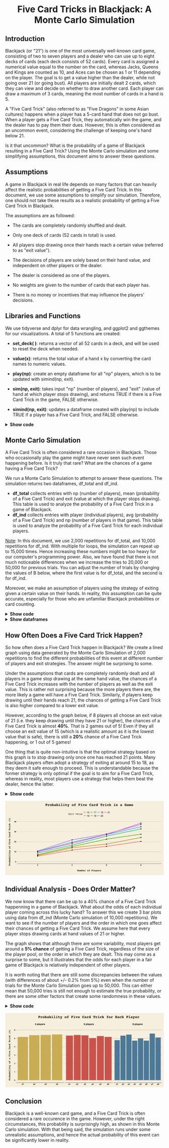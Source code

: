 <h1><center>Five Card Tricks in Blackjack: A Monte Carlo Simulation</center></h1>

## Introduction

Blackjack (or "21") is one of the most universally well-known card game, consisting of two to seven players and a dealer who can use up to eight decks of cards (each deck consists of 52 cards). Every card is assigned a numerical value equal to the number on the card, whereas Jacks, Queens and Kings are counted as 10, and Aces can be chosen as 1 or 11 depending on the player. The goal is to get a value higher than the dealer, while not going over 21 (or going bust). All players are initially dealt 2 cards, which they can view and decide on whether to draw another card. Each player can draw a maximum of 3 cards, meaning the most number of cards in a hand is 5.

A "Five Card Trick" (also referred to as "Five Dragons" in some Asian cultures) happens when a player has a 5-card hand that does not go bust. When a player gets a Five Card Trick, they automatically win the game, and the dealer has to pay them their dues. However, this is often considered as an uncommon event, considering the challenge of keeping one's hand below 21.

Is it that uncommon? What is the probability of a game of Blackjack resulting in a Five Card Trick? Using the Monte Carlo simulation and some simplifying assumptions, this document aims to answer these questions.

## Assumptions

A game in Blackjack in real life depends on many factors that can heavily affect the realistic probabilities of getting a Five Card Trick. In this document, we use some assumptions to simplify our simulation. Therefore, one should not take these results as a realistic probability of getting a Five Card Trick in Blackjack.

The assumptions are as followed:
- The cards are completely randomly shuffled and dealt.

- Only one deck of cards (52 cards in total) is used.

- All players stop drawing once their hands reach a certain value (referred to as "exit value").

- The decisions of players are solely based on their hand value, and independent on other players or the dealer.

- The dealer is considered as one of the players.

- No weights are given to the number of cards that each player has.

- There is no money or incentives that may influence the players' decisions.



## Libraries and Functions

We use tidyverse and dplyr for data wrangling, and ggplot2 and ggthemes for our visualizations. A total of 5 functions are created: 
- **set_deck( )**: returns a vector of all 52 cards in a deck, and will be used to reset the deck when needed. 

- **value(x)**: returns the total value of a hand x by converting the card names to numeric values. 

- **play(np)**: create an empty dataframe for all "np" players, which is to be updated with simind(np, exit).

- **sim(np, exit)**: takes input "np" (number of players), and "exit" (value of hand at which player stops drawing), and returns TRUE if there is a Five Card Trick in the game, FALSE otherwise.

- **simind(np, exit)**: updates a dataframe created with play(np) to include TRUE if a player has a Five Card Trick, and FALSE otherwise.

<details>

<strong><summary>Show code</summary></strong>

```R
library(tidyverse)
library(dplyr)
library(ggplot2)
library(ggthemes)
```



```R
numbers <- 
c("Ace", "Deuce", "Three", "Four", "Five", "Six", "Seven", "Eight", "Nine", "Ten", "Jack", "Queen", "King")
suits <- c("Spades", "Clubs", "Diamonds", "Hearts")
#Set plot width
options(repr.plot.width = 15)
```


```R
#Create deck
set_deck <- function(){    
    deck <- expand.grid(number = numbers, suit = suits)
    deck <- paste(deck$number, deck$suit)
    return(deck)
}
```


```R
#Calculate hand value
value <- function(x){
    for(i in 1:length(x)){
        if (x[i]%in%paste("Ace", suits)){
          x[i] <- 1
        } else if (x[i]%in%paste("Deuce", suits)){
          x[i] <- 2
        } else if (x[i]%in%paste("Three", suits)){
          x[i] <- 3
        } else if (x[i]%in%paste("Four", suits)){
          x[i] <- 4
        } else if (x[i]%in%paste("Five", suits)){
          x[i] <- 5
        } else if (x[i]%in%paste("Six", suits)){
          x[i] <- 6
        } else if (x[i]%in%paste("Seven", suits)){
          x[i] <- 7
        } else if (x[i]%in%paste("Eight", suits)){
          x[i] <- 8
        } else if (x[i]%in%paste("Nine", suits)){
          x[i] <- 9
        } else if (is.na(x[i])){
          x[i] <- 0
        } else {
          x[i] <- 10
        }
    }
    x <- as.integer(x)
    return(sum(x))
}
```


```R
play <- function(np){
    players <- data.frame(matrix(ncol = np))
    colnames(players) <- c(paste("p", 1:np, sep = ""))
    players <- players[-1,]
    return(players)
}
```


```R
#Simulation function
sim <- function(np, exit){
    deck <- set_deck()
    hands <- data.frame(matrix(ncol = np))
    bj <- vector(len = np)
    #First round
    for (i in 1:np){
        p <- sample(deck, 2)
        deck <- deck[which(!deck%in%p)]
        hands[c(1:length(p)), i] <- p
        bj[i] <- ifelse(
            value(p) == 11 & 
            any(p%in%paste("Ace", suits)),
            21, 0
        )
    }
    #Other rounds
    for(n in 3:5){
        for(i in 1:np){
            d <- ifelse(
                value(hands[,i]) <= exit & 
                bj[i] != 21, 
                sample(deck, 1), NA
            )
            deck <- deck[which(!deck%in%d)]
            hands[n, i] <- d
        }
    }
    #total_value table
    total_value <- sapply(hands, value)
    
    #check
    five_dragons <- any(total_value <= 21 & !apply(hands, 2, function(x) any(is.na(x))))
    return(five_dragons)
}
```


```R
simind <- function(np, exit){
    deck <- set_deck()
    hands <- data.frame(matrix(ncol = np))
    names(hands) <- c(paste("p", 1:np, sep = ""))
    bj <- vector(len = np)
    #First round
    for (i in 1:np){
        p <- sample(deck, 2)
        deck <- deck[which(!deck%in%p)]
        hands[c(1:length(p)), i] <- p
        bj[i] <- ifelse(
            value(p) == 11 & 
            any(p%in%paste("Ace", suits)),
            21, 0
        )
    }
    #Other rounds
    for(n in 3:5){
        for(i in 1:np){
            d <- ifelse(
                value(hands[,i]) <= exit & 
                bj[i] != 21, 
                sample(deck, 1), NA
            )
            deck <- deck[which(!deck%in%d)]
            hands[n, i] <- d
        }
    }
    #total_value table
    total_value <- sapply(hands, value)

    #check
    five_dragons <- total_value <= 21 & !apply(is.na(hands), 2, any)
    players[nrow(players) + 1, ] <- five_dragons
    return(players)
}
```
</details>


## Monte Carlo Simulation

A Five Card Trick is often considered a rare occasion in Blackjack. Those who occasionally play the game might have never seen such event happening before. Is it truly that rare? What are the chances of a game having a Five Card Trick?

We run a Monte Carlo Simulation to attempt to answer these questions. The simulation returns two dataframes, df_total and df_ind. 
- **df_total** collects entries with np (number of players), mean (probability of a Five Card Trick) and exit (value at which the player stops drawing). This table is used to analyze the probability of a Five Card Trick in a game of Blackjack.
- **df_ind** collects entries with player (individual players), avg (probability of a Five Card Trick) and np (number of players in that game). This table is used to analyze the probability of a Five Card Trick for each individual players.

<u>Note</u>: In this document, we use 2,000 repetitions for df_total, and 10,000 repetitions for df_ind. With multiple for loops, the simulation can repeat up to 15,000 times. Hence increasing these numbers might be too heavy for our computer's programming power. Also, we have found that there is not much noticeable differences when we increase the tries to 20,000 or 50,000 for previous trials. You can adjust the number of trials by changing the values of B below, where the first value is for df_total, and the second is for df_ind.

Moreover, we make an assumption of players using the strategy of exiting given a certain value on their hands. In reality, this assumption can be quite accurate, especially for those who are unfamiliar Blackjack probabilities or card counting.

<details>

<strong><summary>Show code</summary></strong>

```R
np <- c(2,4,6,8)
exit <- 15:21
B <- c(2000, 10000)
```


```R
df_total <- data.frame(
  np = character(),
  mean = numeric(),
  exit_value = numeric(),
  stringsAsFactors = FALSE
)

df_ind <- data.frame(
    player = character(),
    avg = numeric(),
    np = character(),
    stringsAsFactors = FALSE
)
```


```R
#Monte Carlo Simulation
for (i in exit){
    for(j in np){
        if (i == 21 & j != 2){
            total <- c()
            players <- play(j)
            for (b in 1:B[2]){
                if (b <= B[1]){
                    t <- sim(j, i)
                    total <- c(total, t)
                    players <- simind(j, i)
                }
                else {
                    players <- simind(j, i)
                }
                
            }
            avg_total <- mean(total) * 100
            df_total[nrow(df_total)+1,] <- c(j, avg_total, i)
            avg_ind <- colMeans(players) * 100
            for (n in names(avg_ind)){
                df_ind[nrow(df_ind)+1,] <- c(n, avg_ind[n], paste(j, "players"))
            }
        }
        else {
            total <- c()
            for (b in 1:B[1]){
                t <- sim(j, i)
                total <- c(total, t)
            }
            avg_total <- mean(total) * 100
            df_total[nrow(df_total)+1,] <- c(j, avg_total, i)
        }
    }
}
```
</details>

<details>

<strong><summary>Show dataframes</summary></strong>

```R
df_total
```


<table class="dataframe">
<caption>A data.frame: 28 × 3</caption>
<thead>
	<tr><th></th><th scope=col>np</th><th scope=col>mean</th><th scope=col>exit_value</th></tr>
	<tr><th></th><th scope=col>&lt;chr&gt;</th><th scope=col>&lt;dbl&gt;</th><th scope=col>&lt;dbl&gt;</th></tr>
</thead>
<tbody>
	<tr><th scope=row>1</th><td>2</td><td> 5.50</td><td>15</td></tr>
	<tr><th scope=row>2</th><td>4</td><td>11.60</td><td>15</td></tr>
	<tr><th scope=row>3</th><td>6</td><td>15.30</td><td>15</td></tr>
	<tr><th scope=row>4</th><td>8</td><td>20.25</td><td>15</td></tr>
	<tr><th scope=row>5</th><td>2</td><td> 6.25</td><td>16</td></tr>
	<tr><th scope=row>6</th><td>4</td><td>13.85</td><td>16</td></tr>
	<tr><th scope=row>7</th><td>6</td><td>17.55</td><td>16</td></tr>
	<tr><th scope=row>8</th><td>8</td><td>24.15</td><td>16</td></tr>
	<tr><th scope=row>9</th><td>2</td><td> 6.95</td><td>17</td></tr>
	<tr><th scope=row>10</th><td>4</td><td>15.00</td><td>17</td></tr>
	<tr><th scope=row>11</th><td>6</td><td>22.50</td><td>17</td></tr>
	<tr><th scope=row>12</th><td>8</td><td>27.45</td><td>17</td></tr>
	<tr><th scope=row>13</th><td>2</td><td> 8.65</td><td>18</td></tr>
	<tr><th scope=row>14</th><td>4</td><td>16.55</td><td>18</td></tr>
	<tr><th scope=row>15</th><td>6</td><td>25.50</td><td>18</td></tr>
	<tr><th scope=row>16</th><td>8</td><td>32.75</td><td>18</td></tr>
	<tr><th scope=row>17</th><td>2</td><td>10.20</td><td>19</td></tr>
	<tr><th scope=row>18</th><td>4</td><td>19.45</td><td>19</td></tr>
	<tr><th scope=row>19</th><td>6</td><td>27.05</td><td>19</td></tr>
	<tr><th scope=row>20</th><td>8</td><td>34.95</td><td>19</td></tr>
	<tr><th scope=row>21</th><td>2</td><td>10.60</td><td>20</td></tr>
	<tr><th scope=row>22</th><td>4</td><td>21.80</td><td>20</td></tr>
	<tr><th scope=row>23</th><td>6</td><td>27.65</td><td>20</td></tr>
	<tr><th scope=row>24</th><td>8</td><td>37.20</td><td>20</td></tr>
	<tr><th scope=row>25</th><td>2</td><td>10.00</td><td>21</td></tr>
	<tr><th scope=row>26</th><td>4</td><td>18.30</td><td>21</td></tr>
	<tr><th scope=row>27</th><td>6</td><td>27.05</td><td>21</td></tr>
	<tr><th scope=row>28</th><td>8</td><td>38.50</td><td>21</td></tr>
</tbody>
</table>




```R
df_ind
```


<table class="dataframe">
<caption>A data.frame: 18 × 3</caption>
<thead>
	<tr><th></th><th scope=col>player</th><th scope=col>avg</th><th scope=col>np</th></tr>
	<tr><th></th><th scope=col>&lt;chr&gt;</th><th scope=col>&lt;chr&gt;</th><th scope=col>&lt;chr&gt;</th></tr>
</thead>
<tbody>
	<tr><th scope=row>1</th><td>p1</td><td>5.16</td><td>4 players</td></tr>
	<tr><th scope=row>2</th><td>p2</td><td>5.37</td><td>4 players</td></tr>
	<tr><th scope=row>3</th><td>p3</td><td>5.4 </td><td>4 players</td></tr>
	<tr><th scope=row>4</th><td>p4</td><td>5.45</td><td>4 players</td></tr>
	<tr><th scope=row>5</th><td>p1</td><td>5.33</td><td>6 players</td></tr>
	<tr><th scope=row>6</th><td>p2</td><td>5.4 </td><td>6 players</td></tr>
	<tr><th scope=row>7</th><td>p3</td><td>5.35</td><td>6 players</td></tr>
	<tr><th scope=row>8</th><td>p4</td><td>5.03</td><td>6 players</td></tr>
	<tr><th scope=row>9</th><td>p5</td><td>5.26</td><td>6 players</td></tr>
	<tr><th scope=row>10</th><td>p6</td><td>5.17</td><td>6 players</td></tr>
	<tr><th scope=row>11</th><td>p1</td><td>4.78</td><td>8 players</td></tr>
	<tr><th scope=row>12</th><td>p2</td><td>5.32</td><td>8 players</td></tr>
	<tr><th scope=row>13</th><td>p3</td><td>5.44</td><td>8 players</td></tr>
	<tr><th scope=row>14</th><td>p4</td><td>4.71</td><td>8 players</td></tr>
	<tr><th scope=row>15</th><td>p5</td><td>4.99</td><td>8 players</td></tr>
	<tr><th scope=row>16</th><td>p6</td><td>4.72</td><td>8 players</td></tr>
	<tr><th scope=row>17</th><td>p7</td><td>5.56</td><td>8 players</td></tr>
	<tr><th scope=row>18</th><td>p8</td><td>5.09</td><td>8 players</td></tr>
</tbody>
</table>

</details>

## How Often Does a Five Card Trick Happen?

So how often does a Five Card Trick happen in Blackjack? We create a lined graph using data generated by the Monte Carlo Simulation of 2,000 repetitions to find the different probabilities of this event at different number of players and exit strategies. The answer might be surprising to some.

Under the assumptions that cards are completely randomly dealt and all players in a game stop drawing at the same hand value, the chances of a Five Card Trick increases with the number of players as well as the exit value. This is rather not surprising because the more players there are, the more likely a game will have a Five Card Trick. Similarly, if players keep drawing until their hands reach 21, the chances of getting a Five Card Trick is also higher compared to a lower exit value.

However, according to the graph below, if 8 players all choose an exit value of 21 (i.e. they keep drawing until they have 21 or higher), the chances of a Five Card Trick is almost **40%**. That is 2 games out of 5! Even if they all choose an exit value of 15 (which is a realistic amount as it is the lowest value that is safe), there is still a **20%** chance of a Five Card Trick happening, or 1 out of 5 games!

One thing that is quite non-intuitive is that the optimal strategy based on this graph is to stop drawing only once one has reached 21 points. Many Blackjack players often adopt a strategy of exiting at around 15 to 18, as they deem it safe enough to proceed. This is understandable because the former strategy is only optimal if the goal is to aim for a Five Card Trick, whereas in reality, most players use a strategy that helps them beat the dealer, hence the latter.


<details>

<strong><summary>Show code</summary></strong>

```R
df_total %>% ggplot(aes(x = np, y = mean, group = factor(exit_value))) + 
geom_line(aes(color = factor(exit_value)), linewidth = 1.5) + 
geom_point(size = 2.5) +
ggtitle("Probability of Five Card Trick in a Game") +
xlab("Number of Players") + ylab("Probability of Five Card Trick (%)") +
labs(color='Exit Value')  +
scale_y_continuous(limit = c(0, 40), breaks = seq(0, 40, 10)) +
theme_wsj() +
theme(plot.title = element_text(size = 25, margin = margin(b = 25, t = 5),
                               hjust = 0.5),
      legend.text = element_text(size = 16),
      legend.title = element_text(size = 16),
      axis.text = element_text(size = 12),
      axis.title.y = element_text(size = 16, face = "bold", 
                                  margin = margin(r = 25, l = 10)),
      axis.title.x = element_text(size = 16, face = "bold", 
                                  margin = margin(t = 25, b = 10))
     )
```
</details>

    
![png](output_23_0.png)
    


## Individual Analysis - Does Order Matter?

We now know that there can be up to a 40% chance of a Five Card Trick happenning in a game of Blackjack. What about the odds of each individual player coming across this lucky hand? To answer this we create 3 bar plots using data from df_ind (Monte Carlo simulation of 10,000 repetitions). We want to see if the number of players and the order in which one goes affect their chances of getting a Five Card Trick. We assume here that every player stops drawing cards at hand values of 21 or higher.

The graph shows that although there are some variability, most players get around a **5% chance** of getting a Five Card Trick, regardless of the size of the player pool, or the order in which they are dealt. This may come as a surprise to some, but it illustrates that the odds for each player in a fair game of Blackjack is relatively independent of other players.

It is worth noting that there are still some discrepancies between the values (with differences of about +/- 0.2% from 5%) even when the number of trials for the Monte Carlo Simulation goes up to 50,000. This can either mean that 50,000 tries is still not enough to estimate the true probability, or there are some other factors that create some randomness in these values.


<details>

<strong><summary>Show code</summary></strong>

```R
df_ind %>% mutate(avg = as.numeric(avg)) %>% group_by(np) %>% 
ggplot(aes(x = factor(player), y = avg, fill = factor(np))) +
geom_col() +
scale_fill_wsj(palette = "rgby") +
scale_color_wsj(palette = "rgby") +
theme(panel.spacing = unit(6, "lines")) +
scale_y_continuous(limits = c(0, 6), breaks = seq(0, 6, 1)) + 
facet_grid(.~factor(np), scales = "free") +
ggtitle("Probability of Five Card Trick for Each Player") +
xlab("") + ylab("Probability of a Five Card Trick (%)") +
theme_wsj() +
theme(plot.title = element_text(size = 25, margin = margin(b = 20, t = 5),
                               hjust = 0.5),
      strip.text.x = element_text(size = 16, face = "bold",
                             margin = margin(b = 15, t = 10)),
      axis.title.y = element_text(size = 16, face = "bold",
                             margin = margin(r = 25, l = 10)),
      legend.position = "none"
    )
```

</details>
    
![png](output_26_0.png)
    


## Conclusion

Blackjack is a well-known card game, and a Five Card Trick is often considered a rare occurence in the game. However, under the right circumstances, this probability is surprisingly high, as shown in this Monte Carlo simulation. With that being said, the simulation runs under some unrealistic assumptions, and hence the actual probability of this event can be significantly lower in reality.
